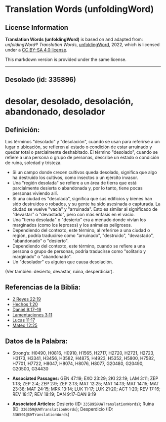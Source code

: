 # Translation Words (unfoldingWord)

## License Information

**Translation Words (unfoldingWord)** is based on and adapted from: _unfoldingWord® Translation Words_, [unfoldingWord](https://unfoldingword.org/utw), 2022, which is licensed under a [CC BY-SA 4.0 license](https://creativecommons.org/licenses/by-sa/4.0/legalcode.en).

This markdown version is provided under the same license.



--------------------------------

## Desolado (id: 335896)

desolar, desolado, desolación, abandonado, desolador
====================================================

Definición:
-----------

Los términos "desolado" y "desolación", cuando se usan para referirse a un lugar o ubicación, se refieren al estado o condición de estar arruinado y quedar total o parcialmente deshabitado. El término "desolado", cuando se refiere a una persona o grupo de personas, describe un estado o condición de ruina, soledad y tristeza.

* Si un campo donde crecen cultivos queda desolado, significa que algo ha destruido los cultivos, como insectos o un ejército invasor.
* Una "región desolada" se refiere a un área de tierra que está parcialmente desierta o abandonada y, por lo tanto, tiene pocas personas viviendo allí.
* Si una ciudad es "desolada", significa que sus edificios y bienes han sido destruidos o robados, y su gente ha sido asesinada o capturada. La ciudad se vuelve "vacía" y "arruinada". Esto es similar al significado de "devastar" o "devastado", pero con más énfasis en el vacío.
* Una "tierra desolada" o "desierto" era a menudo donde vivían los marginados (como los leprosos) y los animales peligrosos.
* Dependiendo del contexto, este término, al referirse a una ciudad o región, podría traducirse como "arruinado", "destruido", "devastado", "abandonado" o "desierto".
* Dependiendo del contexto, este término, cuando se refiere a una persona o grupo de personas, podría traducirse como "solitario y marginado" o "abandonado".
* Un "desolador" es alguien que causa desolación.

(Ver también: desierto, devastar, ruina, desperdiciar).

Referencias de la Biblia:
-------------------------

* [2 Reyes 22:19](https://ref.ly/2Kgs22:19)
* [Hechos 1:20](https://ref.ly/Acts1:20)
* [Daniel 9:17–19](https://ref.ly/Dan9:17-Dan9:19)
* [Lamentaciones 3:11](https://ref.ly/Lam3:11)
* [Lucas 11:17](https://ref.ly/Luke11:17)
* [Mateo 12:25](https://ref.ly/Matt12:25)

Datos de la Palabra:
--------------------

* Strong’s: H0490, H0816, H0910, H1565, H2717, H2720, H2721, H2723, H3173, H3341, H3456, H3582, H4875, H4923, H5352, H5800, H7582, H7701, H7722, H8047, H8074, H8076, H8077, G20480, G20490, G20500, G34430

* **Associated Passages:** GEN 47:19; EXO 23:29; 2KI 22:19; LAM 3:11; ZEP 1:13; ZEP 2:4; ZEP 2:9; ZEP 2:13; MAT 12:25; MAT 14:13; MAT 14:15; MAT 23:38; MAT 24:15; MRK 13:14; LUK 11:17; LUK 21:20; ACT 1:20; REV 17:16; REV 18:17; REV 18:19; DAN 9:17–DAN 9:19
* **Associated Articles:** Desierto (ID: `335895@UWTranslationWords`); Ruina (ID: `336359@UWTranslationWords`); Desperdicio (ID: `336501@UWTranslationWords`)

